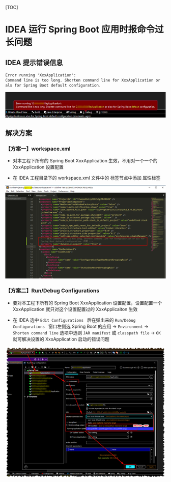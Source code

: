 [TOC]

# IDEA 运行 Spring Boot 应用时报命令过长问题

## IDEA 提示错误信息

```
Error running 'XxxApplication':
Command line is too long. Shorten command line for XxxApplication or als for Spring Boot default configuration.
```

![](images/2019-11-22-command-line-is-too-long-00.png)

## 解决方案

### 【方案一】workspace.xml

* 对本工程下所有的 Spring Boot XxxApplication 生效，不用对一个一个的 XxxApplication 设置配置

* 在 IDEA 工程目录下的 workspace.xml 文件中的 <component name="PropertiesComponent"> 标签节点中添加 <property name="dynamic.classpath" value="true" /> 属性标签

![](images/2019-11-22-command-line-is-too-long-01.png)

### 【方案二】Run/Debug Configurations

* 要对本工程下所有的 Spring Boot XxxApplication 设置配置，设置配置一个 XxxApplication 就只对这个设置配置过的 XxxApplicaiton 生效

* 在 IDEA 选中 `Edit Configurations ` 后在弹出来的 `Run/Debug Configurations `  窗口左侧选 Spring Boot 的应用 -> `Environment` -> `Shorten command line` 选项中选则 `JAR manifest` 或 `classpath file` -> `OK` 就可解决设置的 XxxApplication 启动的错误问题

![](images/2019-11-22-command-line-is-too-long-02.png)


